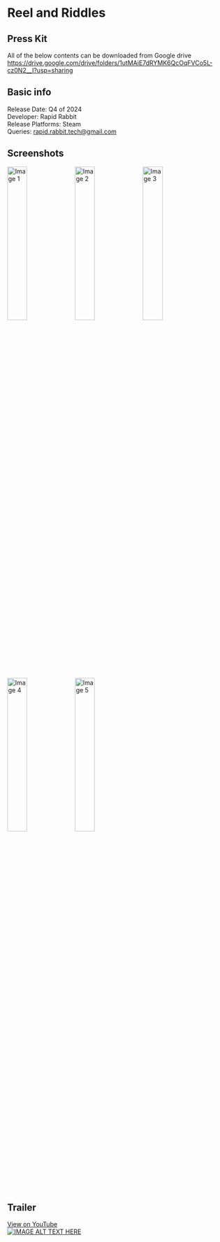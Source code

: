 # Reel and Riddles

## Press Kit

All of the below contents can be downloaded from Google drive
<https://drive.google.com/drive/folders/1utMAiE7dRYMK6QcOqFVCo5L-cz0N2__I?usp=sharing>

## Basic info

Release Date: Q4 of 2024  
Developer: Rapid Rabbit  
Release Platforms: Steam  
Queries: <rapid.rabbit.tech@gmail.com>  

## Screenshots

<img src="https://drive.google.com/uc?export=view&id=1R7tIBkmUMcb3s_PjLWtMHfEnfdqEBDKQ" alt="Image 1" width="30%"/>
<img src="https://drive.google.com/uc?export=view&id=1oVIYlN4lvrRaMduMc2fwkbvghnFUGwSk" alt="Image 2" width="30%"/>
<img src="https://drive.google.com/uc?export=view&id=1pyun9r-dtjTb5pt_Sic9b2wzfVzibucx" alt="Image 3" width="30%"/>
<img src="https://drive.google.com/uc?export=view&id=1ER71QypjDw5bZRQf5cdLjvv0kTgPIbyM" alt="Image 4" width="30%"/>
<img src="https://drive.google.com/uc?export=view&id=1RGsbdVKaUMVxQ-MF9c2YMy58pq01aDU7" alt="Image 5" width="30%"/>

## Trailer

[View on YouTube](https://www.youtube.com/watch?v=L9G-9v1h8js)  
[![IMAGE ALT TEXT HERE](https://img.youtube.com/vi/L9G-9v1h8js/0.jpg)](https://www.youtube.com/watch?v=L9G-9v1h8js)
